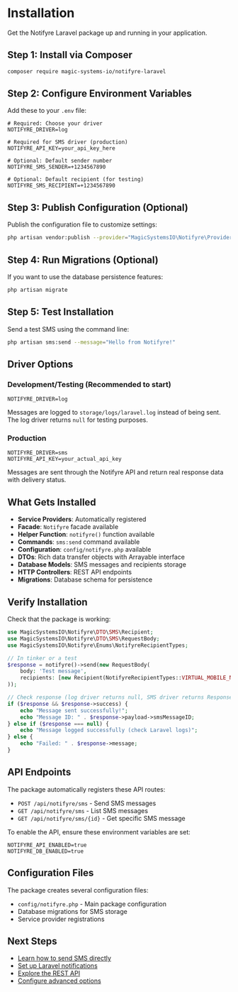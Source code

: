 # Installation

Get the Notifyre Laravel package up and running in your application.

## Step 1: Install via Composer

```bash
composer require magic-systems-io/notifyre-laravel
```

## Step 2: Configure Environment Variables

Add these to your `.env` file:

```env
# Required: Choose your driver
NOTIFYRE_DRIVER=log

# Required for SMS driver (production)
NOTIFYRE_API_KEY=your_api_key_here

# Optional: Default sender number
NOTIFYRE_SMS_SENDER=+1234567890

# Optional: Default recipient (for testing)
NOTIFYRE_SMS_RECIPIENT=+1234567890
```

## Step 3: Publish Configuration (Optional)

Publish the configuration file to customize settings:

```bash
php artisan vendor:publish --provider="MagicSystemsIO\Notifyre\Providers\NotifyreServiceProvider"
```

## Step 4: Run Migrations (Optional)

If you want to use the database persistence features:

```bash
php artisan migrate
```

## Step 5: Test Installation

Send a test SMS using the command line:

```bash
php artisan sms:send --message="Hello from Notifyre!"
```

## Driver Options

### Development/Testing (Recommended to start)

```env
NOTIFYRE_DRIVER=log
```

Messages are logged to `storage/logs/laravel.log` instead of being sent. The log driver returns `null` for testing
purposes.

### Production

```env
NOTIFYRE_DRIVER=sms
NOTIFYRE_API_KEY=your_actual_api_key
```

Messages are sent through the Notifyre API and return real response data with delivery status.

## What Gets Installed

- **Service Providers**: Automatically registered
- **Facade**: `Notifyre` facade available
- **Helper Function**: `notifyre()` function available
- **Commands**: `sms:send` command available
- **Configuration**: `config/notifyre.php` available
- **DTOs**: Rich data transfer objects with Arrayable interface
- **Database Models**: SMS messages and recipients storage
- **HTTP Controllers**: REST API endpoints
- **Migrations**: Database schema for persistence

## Verify Installation

Check that the package is working:

```php
use MagicSystemsIO\Notifyre\DTO\SMS\Recipient;
use MagicSystemsIO\Notifyre\DTO\SMS\RequestBody;
use MagicSystemsIO\Notifyre\Enums\NotifyreRecipientTypes;

// In tinker or a test
$response = notifyre()->send(new RequestBody(
    body: 'Test message',
    recipients: [new Recipient(NotifyreRecipientTypes::VIRTUAL_MOBILE_NUMBER->value, '+1234567890')]
));

// Check response (log driver returns null, SMS driver returns ResponseBody)
if ($response && $response->success) {
    echo "Message sent successfully!";
    echo "Message ID: " . $response->payload->smsMessageID;
} else if ($response === null) {
    echo "Message logged successfully (check Laravel logs)";
} else {
    echo "Failed: " . $response->message;
}
```

## API Endpoints

The package automatically registers these API routes:

- `POST /api/notifyre/sms` - Send SMS messages
- `GET /api/notifyre/sms` - List SMS messages
- `GET /api/notifyre/sms/{id}` - Get specific SMS message

To enable the API, ensure these environment variables are set:

```env
NOTIFYRE_API_ENABLED=true
NOTIFYRE_DB_ENABLED=true
```

## Configuration Files

The package creates several configuration files:

- `config/notifyre.php` - Main package configuration
- Database migrations for SMS storage
- Service provider registrations

## Next Steps

- [Learn how to send SMS directly](./../usage/DIRECT_SMS.md)
- [Set up Laravel notifications](./../usage/NOTIFICATIONS.md)
- [Explore the REST API](./../usage/API.md)
- [Configure advanced options](./CONFIGURATION.md)
